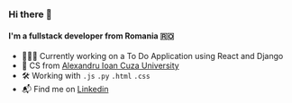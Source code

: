 ### Hi there 👋


#### I'm a fullstack developer from Romania 🇷🇴


- 🧑🏻‍💻 Currently working on a To Do Application using React and Django
- 🏫 CS from [Alexandru Ioan Cuza University](https://www.uaic.ro/en/)
- 🛠 Working with `.js` `.py` `.html` `.css`
- 📬 Find me on [Linkedin](https://www.linkedin.com/in/bernardpirlea/)
